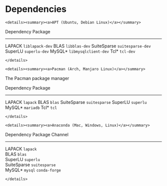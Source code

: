 # Dependencies

```{=html}
<details><summary><a>APT (Ubuntu, Debian Linux)</a></summary>
```
  Dependency    Package
  ------------- ----------------------
  LAPACK        `liblapack-dev`
  BLAS          `libblas-dev`
  SuiteSparse   `suitesparse-dev`
  SuperLU       `superlu-dev`
  MySQL\*       `libmysqlclient-dev`
  Tcl\*         `tcl-dev`

```{=html}
</details>
```
```{=html}
<details><summary><a>Pacman (Arch, Manjaro Linux)</a></summary>
```
The Pacman package manager

  Dependency    Package
  ------------- ---------------
  LAPACK        `lapack`
  BLAS          `blas`
  SuiteSparse   `suitesparse`
  SuperLU       `superlu`
  MySQL\*       `mariadb`
  Tcl\*         `tcl`

```{=html}
</details>
```
```{=html}
<details><summary><a>Anaconda (Mac, Windows, Linux)</a></summary>
```
  Dependency    Package         Channel
  ------------- --------------- ---------------
  LAPACK        `lapack`        
  BLAS          `blas`          
  SuperLU       `superlu`       
  SuiteSparse   `suitesparse`   
  MySQL\*       `mysql`         `conda-forge`

```{=html}
</details>
```
